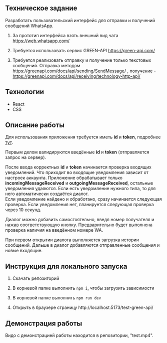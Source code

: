 ## Техническое задание

Разработать пользовательский интерфейс для
отправки и получений сообщений WhatsApp.

1. За прототип интерфейса взять внешний вид чата
https://web.whatsapp.com/

2. Требуется использовать сервис GREEN-API https://green-api.com/

3. Требуется реализовать отправку и получение только текстовых сообщений. Отправка методом https://greenapi.com/docs/api/sending/SendMessage/ , получение - https://greenapi.com/docs/api/receiving/technology-http-api/

## Технологии

 - React
 - CSS

## Описание работы

Для использования приложения требуется иметь **id** и **token**, подробнее [тут](https://green-api.com/docs/before-start/).

Первым делом валидируются введённые **id** и **token** (отправляется запрос на сервер).

После ввода корректных **id** и **token** начинается проверка входящих уведомлений. Что приходит во входящие уведомления зависит от настроек аккаунта. Приложение обрабатывает только **incomingMessageReceived** и **outgoingMessageReceived**, остальные уведомления удаяются. Если есть уведомление нужного типа, то для него автоматически создаётся диалог.\
Если уведомление найдено и обработано, сразу начинается следующая проверка. Если уведомления нет, планируется следующая проверка через 10 секунд.

Диалог можно добавить самостоятельно, введя номер получателя и нажав соответствующую кнопку. Предварительно будет выполнена проверка наличия на введённом номере WA.

При первом открытии диалога выполняется загрузка истории сообщений. Дальше в диалог добавляются отправленные сообщения и новые входящие.

## Инструкция для локального запуска

1. Скачать репозиторий

2. В корневой папке выполнить `npm i`, чтобы загрузить зависимости

3. В корневой папке выполнить `npm run dev`

3. Открыть в браузере страницу http://localhost:5173/test-green-api/

## Демонстрация работы

Видо с демонстрацией работы находится в репозитории, "test.mp4".